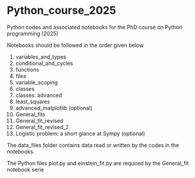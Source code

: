 # Python_course_2025

Python codes and associated notebooks for the PhD course on Python programming (2025)

Notebooks should be followed in the order given below

1)    variables_and_types
2)    conditional_and_cycles
3)    functions
4)    files
5)    variable_scoping
6)    classes
7)    classes: advanced
8)    least_squares
9)    advanced_matplotlib  (optional)
10)   General_fits
11)   General_fit_revised
12)   General_fit_revised_2
13)   Logistic problem: a short glance at Sympy (optional)


The data_files folder contains data read or written by the codes in the notebooks.

The Python files plot.py and einstein_fit.py are required by the General_fit notebook serie

